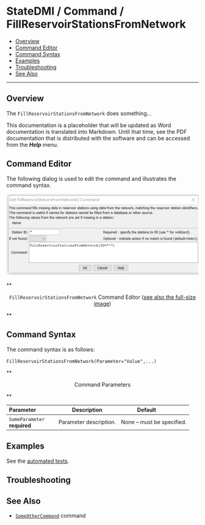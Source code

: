 # StateDMI / Command / FillReservoirStationsFromNetwork #

* [Overview](#overview)
* [Command Editor](#command-editor)
* [Command Syntax](#command-syntax)
* [Examples](#examples)
* [Troubleshooting](#troubleshooting)
* [See Also](#see-also)

-------------------------

## Overview ##

The `FillReservoirStationsFromNetwork` does something...

This documentation is a placeholder that will be updated as Word documentation is translated into Markdown.
Until that time, see the PDF documentation that is distributed with the software and can be accessed
from the ***Help*** menu.

## Command Editor ##

The following dialog is used to edit the command and illustrates the command syntax.

![FillReservoirStationsFromNetwork](FillReservoirStationsFromNetwork.png)

**<p style="text-align: center;">
`FillReservoirStationsFromNetwork` Command Editor (<a href="../FillReservoirStationsFromNetwork.png">see also the full-size image</a>)
</p>**

## Command Syntax ##

The command syntax is as follows:

```text
FillReservoirStationsFromNetwork(Parameter="Value",...)
```
**<p style="text-align: center;">
Command Parameters
</p>**

| **Parameter**&nbsp;&nbsp;&nbsp;&nbsp;&nbsp;&nbsp;&nbsp;&nbsp;&nbsp;&nbsp;&nbsp;&nbsp; | **Description** | **Default**&nbsp;&nbsp;&nbsp;&nbsp;&nbsp;&nbsp;&nbsp;&nbsp;&nbsp;&nbsp; |
| --------------|-----------------|----------------- |
|`SomeParameter`<br>**required**|Parameter description.|None – must be specified.|

## Examples ##

See the [automated tests](https://github.com/OpenWaterFoundation/cdss-app-statedmi-main/tree/master/test/regression/commands/FillReservoirStationsFromNetwork).

## Troubleshooting ##

## See Also ##

* [`SomeOtherCommand`](../SomeOtherCommand/SomeOtherCommand) command
